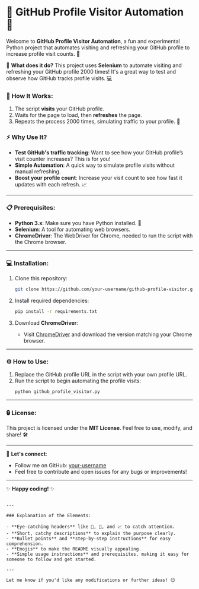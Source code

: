 # 🚀 **GitHub Profile Visitor Automation** 🤖

Welcome to **GitHub Profile Visitor Automation**, a fun and experimental Python project that automates visiting and refreshing your GitHub profile to increase profile visit counts. 🎯

🔧 **What does it do?**
This project uses **Selenium** to automate visiting and refreshing your GitHub profile 2000 times! It's a great way to test and observe how GitHub tracks profile visits. 💻

### 🧩 **How It Works**:
1. The script **visits** your GitHub profile.
2. Waits for the page to load, then **refreshes** the page.
3. Repeats the process 2000 times, simulating traffic to your profile. 🔄

### ⚡ **Why Use It?**
- **Test GitHub's traffic tracking**: Want to see how your GitHub profile’s visit counter increases? This is for you!
- **Simple Automation**: A quick way to simulate profile visits without manual refreshing.
- **Boost your profile count**: Increase your visit count to see how fast it updates with each refresh. 📈

---

### 📋 **Prerequisites**:
- **Python 3.x**: Make sure you have Python installed. 🐍
- **Selenium**: A tool for automating web browsers.
- **ChromeDriver**: The WebDriver for Chrome, needed to run the script with the Chrome browser.

---

### 💻 **Installation**:
1. Clone this repository:
   ```bash
   git clone https://github.com/your-username/github-profile-visitor.git
   ```

2. Install required dependencies:
   ```bash
   pip install -r requirements.txt
   ```

3. Download **ChromeDriver**:
   - Visit [ChromeDriver](https://sites.google.com/a/chromium.org/chromedriver/) and download the version matching your Chrome browser.

---

### ⚙️ **How to Use**:
1. Replace the GitHub profile URL in the script with your own profile URL.
2. Run the script to begin automating the profile visits:
   ```bash
   python github_profile_visitor.py
   ```

---

### 🔒 **License**:
This project is licensed under the **MIT License**. Feel free to use, modify, and share! 🛠️

---

🔗 **Let's connect**:
- Follow me on GitHub: [your-username](https://github.com/your-username)
- Feel free to contribute and open issues for any bugs or improvements!

---

✨ **Happy coding!** ✨
```

---

### Explanation of the Elements:

- **Eye-catching headers** like 🚀, 🤖, and 📈 to catch attention.
- **Short, catchy descriptions** to explain the purpose clearly.
- **Bullet points** and **step-by-step instructions** for easy comprehension.
- **Emojis** to make the README visually appealing.
- **Simple usage instructions** and prerequisites, making it easy for someone to follow and get started.

---

Let me know if you'd like any modifications or further ideas! 😊